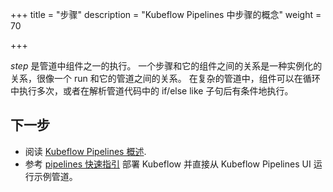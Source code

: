 +++
title = "步骤"
description = "Kubeflow Pipelines 中步骤的概念"
weight = 70
                    
+++

*step* 是管道中组件之一的执行。 一个步骤和它的组件之间的关系是一种实例化的关系，很像一个 run 和它的管道之间的关系。
在复杂的管道中，组件可以在循环中执行多次，或者在解析管道代码中的 if/else like 子句后有条件地执行。

## 下一步

* 阅读 [Kubeflow Pipelines 概述](/docs/components/pipelines/introduction/).
* 参考 [pipelines 快速指引](/docs/components/pipelines/overview/quickstart/)
  部署 Kubeflow 并直接从 Kubeflow Pipelines UI 运行示例管道。
